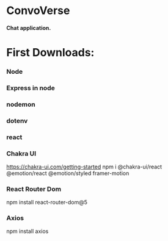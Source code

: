 # ConvoVerse

#### Chat application.

# First Downloads:

### Node

### Express in node

### nodemon

### dotenv

### react

### Chakra UI

https://chakra-ui.com/getting-started
npm i @chakra-ui/react @emotion/react @emotion/styled framer-motion

### React Router Dom

npm install react-router-dom@5

### Axios

npm install axios